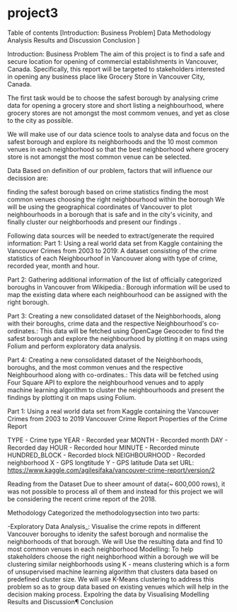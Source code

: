 # project3
Table of contents
[Introduction: Business Problem]
Data
Methodology
Analysis
Results and Discussion
Conclusion ]

Introduction: Business Problem
The aim of this project is to find a safe and secure location for opening of commercial establishments in Vancouver, Canada. Specifically, this report will be targeted to stakeholders interested in opening any business place like Grocery Store in Vancouver City, Canada.

The first task would be to choose the safest borough by analysing crime data for opening a grocery store and short listing a neighbourhood, where grocery stores are not amongst the most commom venues, and yet as close to the city as possible.

We will make use of our data science tools to analyse data and focus on the safest borough and explore its neighborhoods and the 10 most common venues in each neighborhood so that the best neighborhood where grocery store is not amongst the most common venue can be selected.

Data
Based on definition of our problem, factors that will influence our decission are:

finding the safest borough based on crime statistics
finding the most common venues
choosing the right neighbourhood within the borough
We will be using the geographical coordinates of Vancouver to plot neighbourhoods in a borough that is safe and in the city's vicinity, and finally cluster our neighborhoods and present our findings .

Following data sources will be needed to extract/generate the required information:
Part 1: Using a real world data set from Kaggle containing the Vancouver Crimes from 2003 to 2019: A dataset consisting of the crime statistics of each Neighbourhoof in Vancouver along with type of crime, recorded year, month and hour.

Part 2: Gathering additional information of the list of officially categorized boroughs in Vancouver from Wikipedia.: Borough information will be used to map the existing data where each neighbourhood can be assigned with the right borough.

Part 3: Creating a new consolidated dataset of the Neighborhoods, along with their boroughs, crime data and the respective Neighbourhood's co-ordinates.: This data will be fetched using OpenCage Geocoder to find the safest borough and explore the neighbourhood by plotting it on maps using Folium and perform exploratory data analysis.

Part 4: Creating a new consolidated dataset of the Neighborhoods, boroughs, and the most common venues and the respective Neighbourhood along with co-ordinates.: This data will be fetched using Four Square API to explore the neighbourhood venues and to apply machine learning algorithm to cluster the neighbourhoods and present the findings by plotting it on maps using Folium.

Part 1: Using a real world data set from Kaggle containing the Vancouver Crimes from 2003 to 2019 Vancouver Crime Report Properties of the Crime Report

TYPE - Crime type YEAR - Recorded year MONTH - Recorded month DAY - Recorded day HOUR - Recorded hour MINUTE - Recorded minute HUNDRED_BLOCK - Recorded block NEIGHBOURHOOD - Recorded neighborhood X - GPS longtitude Y - GPS latitude Data set URL: https://www.kaggle.com/agilesifaka/vancouver-crime-report/version/2

Reading from the Dataset
Due to sheer amount of data(~ 600,000 rows), it was not possible to process all of them and instead for this project we will be considering the recent crime report of the 2018.

Methodology
Categorized the methodologysection into two parts:

-Exploratory Data Analysis_: Visualise the crime repots in different Vancouver boroughs to idenity the safest borough and normalise the neighborhoods of that borough. We will Use the resulting data and find 10 most common venues in each neighborhood
Modelling: To help stakeholders choose the right neighborhood within a borough we will be clustering similar neighborhoods using K - means clustering which is a form of unsupervised machine learning algorithm that clusters data based on predefined cluster size. We will use K-Means clustering to address this problem so as to group data based on existing venues which will help in the decision making process.
Expolring the data by Visualising
Modelling
Results and Discussion¶
Conclusion
